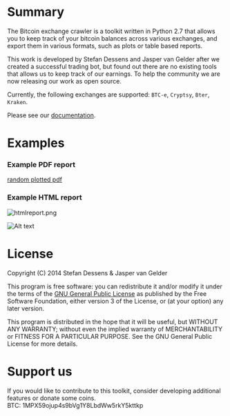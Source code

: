 # Summary 

The Bitcoin exchange crawler is a toolkit written in Python 2.7 that allows you to keep track of your bitcoin balances across various exchanges, and export them in various formats, such as plots or table based reports.

This work is developed by Stefan Dessens and Jasper van Gelder after we created a successful trading bot, but found out there are no existing tools that allows us to keep track of our earnings. To help the community we are now releasing our work as open source.

Currently, the following exchanges are supported: `BTC-e`, `Cryptsy`, `Bter`, `Kraken`.

Please see our [documentation](index).

# Examples

### Example PDF report
[random plotted pdf](/sdessens/bitcoin-exchange-crawler/wiki/images/random-plotting.pdf)

### Example HTML report

![htmlreport.png](/sdessens/bitcoin-exchange-crawler/wiki/images/htmlreport.png)

![Alt text](/wiki/images/htmlreport.png?raw=true "Optional Title")

# License

Copyright (C) 2014 Stefan Dessens & Jasper van Gelder 

This program is free software: you can redistribute it and/or modify
it under the terms of the [GNU General Public License](http://www.gnu.org/copyleft/gpl.html) as published by
the Free Software Foundation, either version 3 of the License, or
(at your option) any later version.

This program is distributed in the hope that it will be useful,
but WITHOUT ANY WARRANTY; without even the implied warranty of
MERCHANTABILITY or FITNESS FOR A PARTICULAR PURPOSE.  See the
GNU General Public License for more details.


# Support us
If you would like to contribute to this toolkit, consider developing additional features or donate some coins.  
BTC: 1MPX59ojup4s9bVg1Y8LbdWw5rkY5kttkp


